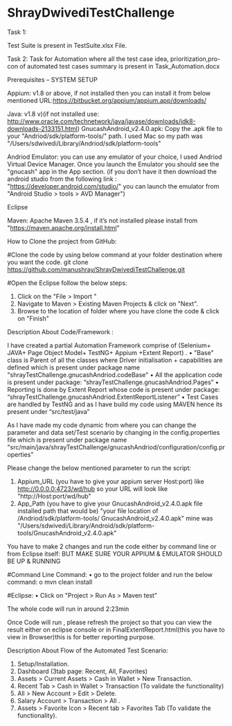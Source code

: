 # ShrayDwivediTestChallenge


Task 1: 

Test Suite is present in TestSuite.xlsx File.

Task 2:
Task for Automation where all the test case idea, prioritization,pro-con of automated test cases summary is present in Task_Automation.docx

Prerequisites – SYSTEM SETUP

Appium: v1.8 or above, if not installed then you can install it from below mentioned URL:https://bitbucket.org/appium/appium.app/downloads/

Java: v1.8 v)(if not installed use: http://www.oracle.com/technetwork/java/javase/downloads/jdk8-downloads-2133151.html)
GnucashAndroid_v2.4.0.apk: Copy the .apk file to your "Andriod/sdk/platform-tools/" path. I used Mac so my path was "/Users/sdwivedi/Library/Andriod/sdk/platform-tools"

Andriod Emulator: you can use any emulator of your choice, I used Andriod Virtual Device Manager. Once you launch the Emulator you should see the "gnucash" app in the App section. (if you don’t have it then download the android studio from the following link : "https://developer.android.com/studio/" you can launch the emulator from "Android Studio > tools > AVD Manager")

Eclipse

Maven: Apache Maven 3.5.4 , if it’s not installed please install from "https://maven.apache.org/install.html"

How to Clone the project from GitHub:

#Clone the code by using below command at your folder destination where you want the code. 
git clone https://github.com/manushray/ShrayDwivediTestChallenge.git

#Open the Eclipse follow the below steps:
1.	Click on the "File > Import "
2.	Navigate to Maven > Existing Maven Projects & click on "Next".
3.	Browse to the location of folder where you have clone the code & click on "Finish"

Description About Code/Framework :

I have created a partial Automation Framework comprise of (Selenium+ JAVA+ Page Object Model+ TestNG+ Appium +Extent Report) .
•	"Base" class is Parent of all the classes  where Driver initialisation + capabilities are defined which is present under package name "shrayTestChallenge.gnucashAndriod.codeBase"
•	All the application code is present under package: “shrayTestChallenge.gnucashAndriod.Pages”
•	Reporting is done by Extent Report whose code is present under package: “shrayTestChallenge.gnucashAndriod.ExtentReportListener”
•	Test Cases are handled by TestNG and as I have build my code using MAVEN hence its present under “src/test/java”

As I have made my code dynamic from where you can change the parameter and data set/Test scenario by changing in the config.properties file which is present under package name "src/main/java/shrayTestChallenge/gnucashAndriod/configuration/config.properties”

Please change the below mentioned parameter to run the script:
1.	 Appium_URL (you have to give your appium server Host:port) like http://0.0.0.0:4723/wd/hub so your URL will look like "http://Host:port/wd/hub"
2.	App_Path (you have to give your GnucashAndroid_v2.4.0.apk file installed path that would be) "your file location of /Andriod/sdk/platform-tools/ GnucashAndroid_v2.4.0.apk" mine was "/Users/sdwivedi/Library/Android/sdk/platform-tools/GnucashAndroid_v2.4.0.apk"

You have to make 2 changes and run the code either by command line or from Eclipse itself:
BUT MAKE SURE YOUR APPIUM & EMULATOR SHOULD BE UP & RUNNING

#Command Line Command:
•	go to the project folder and run the below command: 
o	mvn clean install 

#Eclipse:
•	Click on "Project > Run As > Maven test"


The whole code will run in around 2:23min 

Once Code will run , please refresh the project so that you can view the result either on eclipse console or in FinalExtentReport.html(this you have to view in Browser)this is for better reporting purpose.

Description About Flow of the Automated Test Scenario:

1.	Setup/Installation.
2.	Dashboard (3tab page: Recent, All, Favorites)
3.	Assets > Current Assets > Cash in Wallet > New Transaction.
4.	Recent Tab > Cash in Wallet > Transaction (To validate the functionality)
5.	All > New Account > Edit > Delete.
6.	Salary Account > Transaction > All .
7.	Assets > Favorite Icon > Recent tab > Favorites Tab (To validate the functionality).
